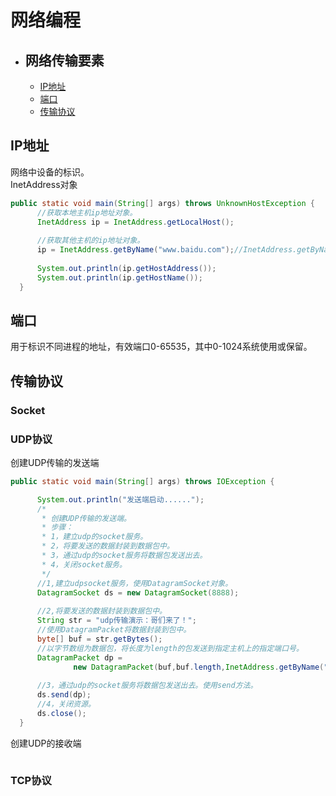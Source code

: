 # 网络编程
  - ## 网络传输要素
      - [IP地址](#ip地址)
      - [端口](#端口)
      - [传输协议](#传输协议)
      
  
  
  
  
  
  
  
  
  
  
  ## IP地址
  网络中设备的标识。  
  InetAddress对象  
  ```java
  public static void main(String[] args) throws UnknownHostException {
		//获取本地主机ip地址对象。 
		InetAddress ip = InetAddress.getLocalHost();
		
		//获取其他主机的ip地址对象。
		ip = InetAddress.getByName("www.baidu.com");//InetAddress.getByName("my_think");
		
		System.out.println(ip.getHostAddress());
		System.out.println(ip.getHostName());
	}
  ```
  
  
  ## 端口
  用于标识不同进程的地址，有效端口0-65535，其中0-1024系统使用或保留。
  
  
  ## 传输协议
  ### Socket
  
  
  ### UDP协议  
  创建UDP传输的发送端
  ```java
  public static void main(String[] args) throws IOException {

		System.out.println("发送端启动......");
		/*
		 * 创建UDP传输的发送端。
		 * 步骤：
		 * 1，建立udp的socket服务。
		 * 2，将要发送的数据封装到数据包中。 
		 * 3，通过udp的socket服务将数据包发送出去。
		 * 4，关闭socket服务。
		 */
		//1,建立udpsocket服务，使用DatagramSocket对象。
		DatagramSocket ds = new DatagramSocket(8888);
		
		//2,将要发送的数据封装到数据包中。
		String str = "udp传输演示：哥们来了！";
		//使用DatagramPacket将数据封装到包中。
		byte[] buf = str.getBytes();
		//以字节数组为数据包，将长度为length的包发送到指定主机上的指定端口号。
		DatagramPacket dp = 
				new DatagramPacket(buf,buf.length,InetAddress.getByName("192.168.1.100"),10000);
		
		//3，通过udp的socket服务将数据包发送出去。使用send方法。
		ds.send(dp);
		//4，关闭资源。
		ds.close();
	}
  ```
  
  创建UDP的接收端
  ```java
  
  ```
  
  
  
  ### TCP协议
  
  
  
  
